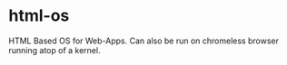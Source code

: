 # html-os
HTML Based OS for Web-Apps. Can also be run on chromeless browser running atop of a kernel.

